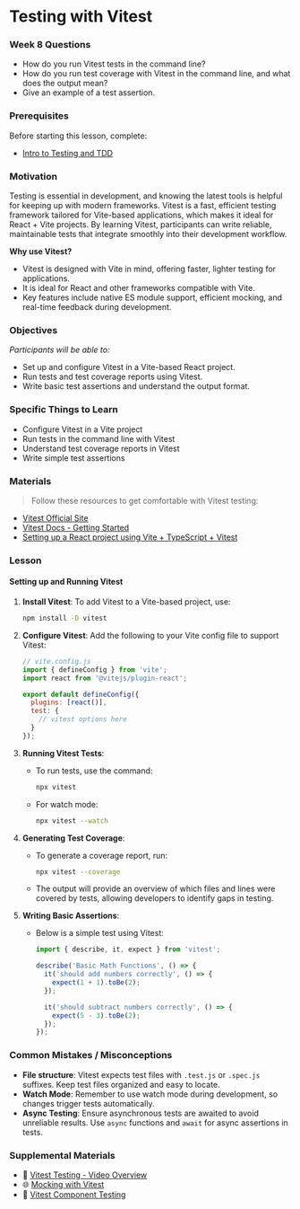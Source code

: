 # Testing with Vitest

### Week 8 Questions

- How do you run Vitest tests in the command line?
- How do you run test coverage with Vitest in the command line, and what does the output mean?
- Give an example of a test assertion.

### Prerequisites

Before starting this lesson, complete:

- [Intro to Testing and TDD](testing-and-tdd.md)

### Motivation

Testing is essential in development, and knowing the latest tools is helpful for keeping up with modern frameworks. Vitest is a fast, efficient testing framework tailored for Vite-based applications, which makes it ideal for React + Vite projects. By learning Vitest, participants can write reliable, maintainable tests that integrate smoothly into their development workflow.

**Why use Vitest?**

- Vitest is designed with Vite in mind, offering faster, lighter testing for applications.
- It is ideal for React and other frameworks compatible with Vite.
- Key features include native ES module support, efficient mocking, and real-time feedback during development.

### Objectives

_Participants will be able to:_

- Set up and configure Vitest in a Vite-based React project.
- Run tests and test coverage reports using Vitest.
- Write basic test assertions and understand the output format.

### Specific Things to Learn

- Configure Vitest in a Vite project
- Run tests in the command line with Vitest
- Understand test coverage reports in Vitest
- Write simple test assertions

### Materials

> Follow these resources to get comfortable with Vitest testing:

- [Vitest Official Site](https://vitest.dev/)
- [Vitest Docs - Getting Started](https://vitest.dev/guide/)
- [Setting up a React project using Vite + TypeScript + Vitest](https://dev.to/janoskocs/setting-up-a-react-project-using-vite-typescript-vitest-2gl2)

### Lesson

#### Setting up and Running Vitest

1. **Install Vitest**:
   To add Vitest to a Vite-based project, use:
   ```bash
   npm install -D vitest
   ```
2. **Configure Vitest**:
   Add the following to your Vite config file to support Vitest:

   ```javascript
   // vite.config.js
   import { defineConfig } from 'vite';
   import react from '@vitejs/plugin-react';

   export default defineConfig({
     plugins: [react()],
     test: {
       // vitest options here
     }
   });
   ```

3. **Running Vitest Tests**:

   - To run tests, use the command:
     ```bash
     npx vitest
     ```
   - For watch mode:
     ```bash
     npx vitest --watch
     ```

4. **Generating Test Coverage**:

   - To generate a coverage report, run:
     ```bash
     npx vitest --coverage
     ```
   - The output will provide an overview of which files and lines were covered by tests, allowing developers to identify gaps in testing.

5. **Writing Basic Assertions**:

   - Below is a simple test using Vitest:

     ```javascript
     import { describe, it, expect } from 'vitest';

     describe('Basic Math Functions', () => {
       it('should add numbers correctly', () => {
         expect(1 + 1).toBe(2);
       });

       it('should subtract numbers correctly', () => {
         expect(5 - 3).toBe(2);
       });
     });
     ```

### Common Mistakes / Misconceptions

- **File structure**: Vitest expects test files with `.test.js` or `.spec.js` suffixes. Keep test files organized and easy to locate.
- **Watch Mode**: Remember to use watch mode during development, so changes trigger tests automatically.
- **Async Testing**: Ensure asynchronous tests are awaited to avoid unreliable results. Use `async` functions and `await` for async assertions in tests.

### Supplemental Materials

- 🎦 [Vitest Testing - Video Overview](<[https://vitest.dev/guide/](https://vitest.dev/guide/#adding-vitest-to-your-project)>)
- 🌐 [Mocking with Vitest](https://vitest.dev/guide/mocking.html)
- 🎦 [Vitest Component Testing](https://www.dropbox.com/scl/fi/vh7es1xn156uyh51mt1px/VitestComponentTesting.mp4?rlkey=w4r38hs0e3v72x6wv4sgmw740&st=yzjc6zva&dl=0)
